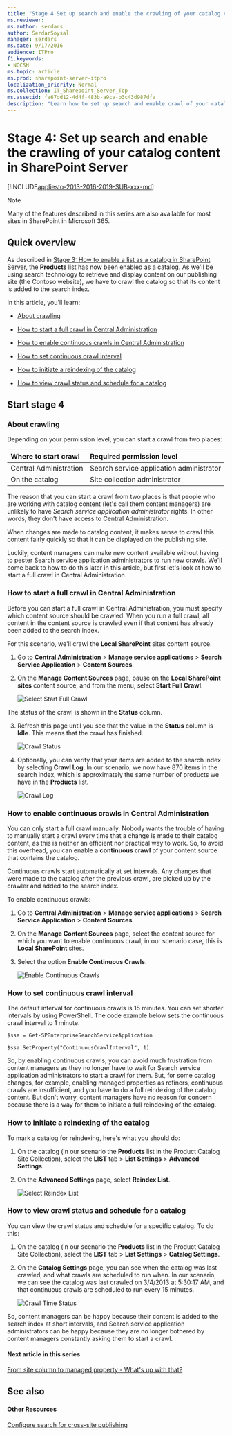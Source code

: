 ```yaml
---
title: "Stage 4 Set up search and enable the crawling of your catalog content in SharePoint Server"
ms.reviewer: 
ms.author: serdars
author: SerdarSoysal
manager: serdars
ms.date: 9/17/2016
audience: ITPro
f1.keywords:
- NOCSH
ms.topic: article
ms.prod: sharepoint-server-itpro
localization_priority: Normal
ms.collection: IT_Sharepoint_Server_Top
ms.assetid: fa67dd12-4d4f-483b-a9ca-b3c43d987dfa
description: "Learn how to set up search and enable crawl of your catalog content in SharePoint Server 2016."
---
```


# Stage 4: Set up search and enable the crawling of your catalog content in SharePoint Server

[!INCLUDE[appliesto-2013-2016-2019-SUB-xxx-md](../includes/appliesto-2013-2016-2019-SUB-xxx-md.md)]
  
> [!NOTE]
> Many of the features described in this series are also available for most sites in SharePoint in Microsoft 365. 
  
## Quick overview

As described in [Stage 3: How to enable a list as a catalog in SharePoint Server](stage-3-how-to-enable-a-list-as-a-catalog.md), the **Products** list has now been enabled as a catalog. As we'll be using search technology to retrieve and display content on our publishing site (the Contoso website), we have to crawl the catalog so that its content is added to the search index. 
  
In this article, you'll learn:
  
- [About crawling](stage-4-set-up-search-and-enable-the-crawling-of-your-catalog-content.md#BKMK_AboutCrawling)
    
- [How to start a full crawl in Central Administration](stage-4-set-up-search-and-enable-the-crawling-of-your-catalog-content.md#BKMK_HowtoStartaFullCrawlinCentralAdministration)
    
- [How to enable continuous crawls in Central Administration](stage-4-set-up-search-and-enable-the-crawling-of-your-catalog-content.md#BKMK_HowtoEnableContinuousCrawlsinCentralAdministration)
    
- [How to set continuous crawl interval](stage-4-set-up-search-and-enable-the-crawling-of-your-catalog-content.md#BKMK_HowtoSetContinuousCrawlInterval)
    
- [How to initiate a reindexing of the catalog](stage-4-set-up-search-and-enable-the-crawling-of-your-catalog-content.md#BKMK_HowtoInitiateaReindexingoftheCatalog)
    
- [How to view crawl status and schedule for a catalog](stage-4-set-up-search-and-enable-the-crawling-of-your-catalog-content.md#BKMK_HowtoViewCrawlStatusandScheduleforaCatalog)
    
## Start stage 4

### About crawling
<a name="BKMK_AboutCrawling"> </a>

Depending on your permission level, you can start a crawl from two places:
  
|**Where to start crawl**|**Required permission level**|
|:-----|:-----|
|Central Administration  <br/> |Search service application administrator  <br/> |
|On the catalog  <br/> |Site collection administrator  <br/> |
   
The reason that you can start a crawl from two places is that people who are working with catalog content (let's call them content managers) are unlikely to have  *Search service application administrator*  rights. In other words, they don't have access to Central Administration. 
  
When changes are made to catalog content, it makes sense to crawl this content fairly quickly so that it can be displayed on the publishing site.
  
Luckily, content managers can make new content available without having to pester Search service application administrators to run new crawls. We'll come back to how to do this later in this article, but first let's look at how to start a full crawl in Central Administration.
  
### How to start a full crawl in Central Administration
<a name="BKMK_HowtoStartaFullCrawlinCentralAdministration"> </a>

Before you can start a full crawl in Central Administration, you must specify which content source should be crawled. When you run a full crawl, all content in the content source is crawled even if that content has already been added to the search index.
  
For this scenario, we'll crawl the **Local SharePoint** sites content source. 
  
1. Go to **Central Administration** > **Manage service applications** > **Search Service Application** > **Content Sources**. 
    
2. On the **Manage Content Sources** page, pause on the **Local SharePoint sites** content source, and from the menu, select **Start Full Crawl**. 
    
     ![Select Start Full Crawl](../media/OTCSP_StartFullCrawl.png)
  
The status of the crawl is shown in the **Status** column. 
    
3. Refresh this page until you see that the value in the **Status** column is **Idle**. This means that the crawl has finished. 
    
     ![Crawl Status](../media/OTCSP_CrawlStatus.png)
  
4. Optionally, you can verify that your items are added to the search index by selecting **Crawl Log**. In our scenario, we now have 870 items in the search index, which is approximately the same number of products we have in the **Products** list. 
    
     ![Crawl Log](../media/OTCSP_CrawlLog.png)
  
### How to enable continuous crawls in Central Administration
<a name="BKMK_HowtoEnableContinuousCrawlsinCentralAdministration"> </a>

You can only start a full crawl manually. Nobody wants the trouble of having to manually start a crawl every time that a change is made to their catalog content, as this is neither an efficient nor practical way to work. So, to avoid this overhead, you can enable a **continuous crawl** of your content source that contains the catalog. 
  
Continuous crawls start automatically at set intervals. Any changes that were made to the catalog after the previous crawl, are picked up by the crawler and added to the search index.
  
To enable continuous crawls:
  
1. Go to **Central Administration** > **Manage service applications** > **Search Service Application** > **Content Sources**. 
    
2. On the **Manage Content Sources** page, select the content source for which you want to enable continuous crawl, in our scenario case, this is **Local SharePoint** sites. 
    
3. Select the option **Enable Continuous Crawls**. 
    
     ![Enable Continuous Crawls](../media/OTCSP_EnableContinuousCrawls.png)
  
### How to set continuous crawl interval
<a name="BKMK_HowtoSetContinuousCrawlInterval"> </a>

The default interval for continuous crawls is 15 minutes. You can set shorter intervals by using PowerShell. The code example below sets the continuous crawl interval to 1 minute.
  
```
$ssa = Get-SPEnterpriseSearchServiceApplication
```

```
$ssa.SetProperty("ContinuousCrawlInterval", 1)
```

So, by enabling continuous crawls, you can avoid much frustration from content managers as they no longer have to wait for Search service application administrators to start a crawl for them. But, for some catalog changes, for example, enabling managed properties as refiners, continuous crawls are insufficient, and you have to do a full reindexing of the catalog content. But don't worry, content managers have no reason for concern because there is a way for them to initiate a full reindexing of the catalog.
  
### How to initiate a reindexing of the catalog
<a name="BKMK_HowtoInitiateaReindexingoftheCatalog"> </a>

To mark a catalog for reindexing, here's what you should do:
  
1. On the catalog (in our scenario the **Products** list in the Product Catalog Site Collection), select the **LIST** tab > **List Settings** > **Advanced Settings**. 
    
2. On the **Advanced Settings** page, select **Reindex List**. 
    
     ![Select Reindex List](../media/OTCSP_ReindexList.png)
  
### How to view crawl status and schedule for a catalog
<a name="BKMK_HowtoViewCrawlStatusandScheduleforaCatalog"> </a>

You can view the crawl status and schedule for a specific catalog. To do this:
  
1. On the catalog (in our scenario the **Products** list in the Product Catalog Site Collection), select the **LIST** tab > **List Settings** > **Catalog Settings**. 
    
2. On the **Catalog Settings** page, you can see when the catalog was last crawled, and what crawls are scheduled to run when. In our scenario, we can see the catalog was last crawled on 3/4/2013 at 5:30:17 AM, and that continuous crawls are scheduled to run every 15 minutes. 
    
     ![Crawl Time Status](../media/OTCSP_CrawlTimeStatus.png)
  
So, content managers can be happy because their content is added to the search index at short intervals, and Search service application administrators can be happy because they are no longer bothered by content managers constantly asking them to start a crawl.
  
#### Next article in this series

[From site column to managed property - What's up with that?](from-site-column-to-managed-propertywhat-s-up-with-that.md)
  
## See also

#### Other Resources

[Configure search for cross-site publishing](configure-cross-site-publishing.md#BKMK_Configure_search)

